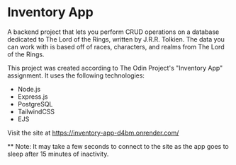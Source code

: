 # Inventory App

A backend project that lets you perform CRUD operations on a database dedicated to The Lord of the Rings, written by J.R.R. Tolkien. The data you can work with is based off of races, characters, and realms from The Lord of the Rings. 

This project was created according to The Odin Project's "Inventory App" assignment. It uses the following technologies:

- Node.js
- Express.js
- PostgreSQL
- TailwindCSS
- EJS

Visit the site at https://inventory-app-d4bm.onrender.com/

** Note: It may take a few seconds to connect to the site as the app goes to sleep after 15 minutes of inactivity.